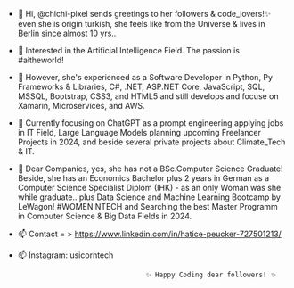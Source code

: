 - 👋 Hi, @chichi-pixel sends greetings to her followers & code_lovers!✨ even she is origin turkish, she feels like from the Universe & lives in Berlin since almost 10 yrs..
- 👀 Interested in the Artificial Intelligence Field. The passion is #aitheworld!
- 👀 However, she's experienced as a Software Developer in Python, Py Frameworks & Libraries, C#, .NET, ASP.NET Core, JavaScript, SQL, MSSQL, Bootstrap, CSS3, and HTML5 and still develops and focuse on Xamarin, Microservices, and AWS. 
- 🌱 Currently focusing on ChatGPT as a prompt engineering applying jobs in IT Field, Large Language Models planning upcoming Freelancer Projects in 2024, and beside several private projects about Climate_Tech & IT.
- 🌱 Dear Companies, yes, she has not a BSc.Computer Science Graduate! Beside, she has an Economics Bachelor plus 2 years in German as a Computer Science Specialist Diplom (IHK) - as an only Woman was she while graduate.. plus Data Science and Machine Learning Bootcamp by LeWagon! #WOMENINTECH  and Searching the best Master Programm in Computer Science & Big Data Fields in 2024. 
- 📫 Contact = > https://www.linkedin.com/in/hatice-peucker-727501213/
- 📫 Instagram: usicorntech 

                                      ✨ Happy Coding dear followers! ✨

<!---
chichi-pixel/chichi-pixel is a ✨ special ✨ repository because its `README.md` (this file) appears on your GitHub profile.
You can click the Preview link to take a look at your changes.
--->
